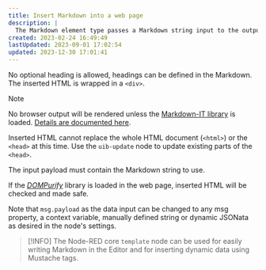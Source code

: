 ```yaml
---
title: Insert Markdown into a web page
description: |
  The Markdown element type passes a Markdown string input to the output. No optional heading is allowed. The Markdown is converted to HTML in the client browser.
created: 2023-02-24 16:49:49
lastUpdated: 2023-09-01 17:02:54
updated: 2023-12-30 17:01:41
---
```


No optional heading is allowed, headings can be defined in the Markdown. The inserted HTML is wrapped in a `<div>`.

>[!NOTE]
> No browser output will be rendered unless the [Markdown-IT library](https://markdown-it.github.io/) is loaded. [Details are documented here](client-docs/readme?id=_2-markdown-it-converts-markdown-markup-into-html).

Inserted HTML cannot replace the whole HTML document (`<html>`) or the `<head>` at this time. Use the `uib-update` node to update existing parts of the `<head>`.

The input payload must contain the Markdown string to use.

If the _[DOMPurify](https://github.com/cure53/DOMPurify)_ library is loaded in the web page, inserted HTML will be checked and made safe.

Note that `msg.payload` as the data input can be changed to any msg property, a context variable, manually defined string or dynamic JSONata as desired in the node's settings.

>[!INFO]
> The Node-RED core `template` node can be used for easily writing Markdown in the Editor and for inserting dynamic data using Mustache tags.

